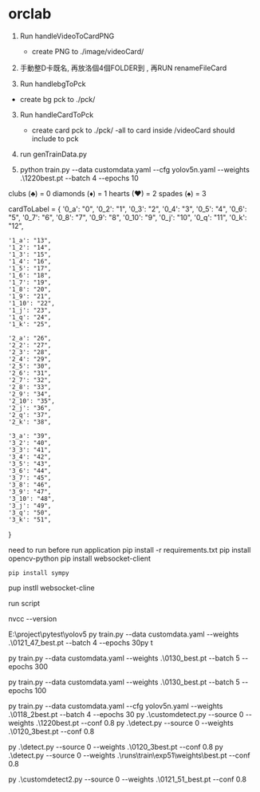 # orclab

1. Run handleVideoToCardPNG
    - create PNG to ./image/videoCard/

2. 手動整D卡既名, 再放洛個4個FOLDER到 , 再RUN renameFileCard

3. Run handlebgToPck
  - create bg pck to ./pck/
  
3. Run handleCardToPck
    - create card pck to ./pck/
        -all to card inside /videoCard should include to pck

4. run genTrainData.py

5. python train.py --data customdata.yaml --cfg yolov5n.yaml --weights .\1220best.pt --batch 4 --epochs 10

clubs (♣) = 0
diamonds (♦) = 1
hearts (♥) = 2 
spades (♠) = 3


cardToLabel = {
    '0_a': "0",
    '0_2': "1",
    '0_3': "2",
    '0_4': "3",
    '0_5': "4",
    '0_6': "5",
    '0_7': "6",
    '0_8': "7",
    '0_9': "8",
    '0_10': "9",
    '0_j': "10",
    '0_q': "11",
    '0_k': "12",

    '1_a': "13",
    '1_2': "14",
    '1_3': "15",
    '1_4': "16",
    '1_5': "17",
    '1_6': "18",
    '1_7': "19",
    '1_8': "20",
    '1_9': "21",
    '1_10': "22",
    '1_j': "23",
    '1_q': "24",
    '1_k': "25",

    '2_a': "26",
    '2_2': "27",
    '2_3': "28",
    '2_4': "29",
    '2_5': "30",
    '2_6': "31",
    '2_7': "32",
    '2_8': "33",
    '2_9': "34",
    '2_10': "35",
    '2_j': "36",
    '2_q': "37",
    '2_k': "38",

    '3_a': "39",
    '3_2': "40",
    '3_3': "41",
    '3_4': "42",
    '3_5': "43",
    '3_6': "44",
    '3_7': "45",
    '3_8': "46",
    '3_9': "47",
    '3_10': "48",
    '3_j': "49",
    '3_q': "50",
    '3_k': "51",
}

need to run  before run application
	pip install -r requirements.txt
	pip install opencv-python
	pip install websocket-client
	
	pip install sympy
pup instll websocket-cline
	

run script 
	

nvcc --version   

E:\project\pytest\yolov5
py train.py --data customdata.yaml  --weights .\0121_47_best.pt --batch 4 --epochs 30py t

py train.py --data customdata.yaml  --weights .\0130_best.pt --batch 5 --epochs 300

py train.py --data customdata.yaml  --weights .\0130_best.pt --batch 5 --epochs 100

py train.py --data customdata.yaml --cfg yolov5n.yaml --weights .\0118_2best.pt --batch 4 --epochs 30
 py .\customdetect.py --source 0 --weights .\1220best.pt --conf 0.8
 py .\detect.py --source 0 --weights .\0120_3best.pt --conf 0.8
 
 py .\detect.py --source 0 --weights .\0120_3best.pt --conf 0.8
 py .\detect.py --source 0 --weights .\runs\train\exp51\weights\best.pt --conf 0.8

  py .\customdetect2.py --source 0 --weights .\0121_51_best.pt --conf 0.8
